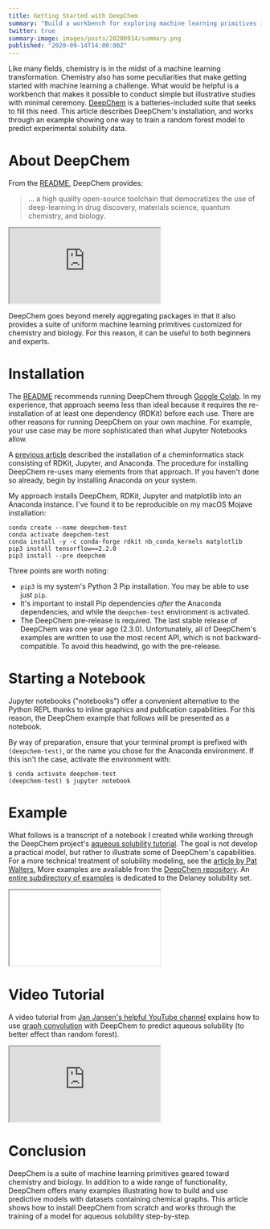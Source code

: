 ```yaml
---
title: Getting Started with DeepChem
summary: "Build a workbench for exploring machine learning primitives in chemistry."
twitter: true
summary-image: images/posts/20200914/summary.png
published: "2020-09-14T14:00:00Z"
---
```


Like many fields, chemistry is in the midst of a machine learning transformation. Chemistry also has some peculiarities that make getting started with machine learning a challenge. What would be helpful is a workbench that makes it possible to conduct simple but illustrative studies with minimal ceremony. [DeepChem](https://github.com/deepchem/deepchem) is a batteries-included suite that seeks to fill this need. This article describes DeepChem's installation, and works through an example showing one way to train a random forest model to predict experimental solubility data.

# About DeepChem

From the [README](https://github.com/deepchem/deepchem), DeepChem provides:

>  ... a high quality open-source toolchain that democratizes the use of deep-learning in drug discovery, materials science, quantum chemistry, and biology.

<div class="videowrapper">
  <iframe src="https://www.youtube.com/embed/sntikyFI8s8" allowfullscreen></iframe>
</div>

DeepChem goes beyond merely aggregating packages in that it also provides a suite of uniform machine learning primitives customized for chemistry and biology. For this reason, it can be useful to both beginners and experts.

# Installation

The [README](https://github.com/deepchem/deepchem) recommends running DeepChem through [Google Colab](https://colab.research.google.com/notebooks/intro.ipynb). In my experience, that approach seems less than ideal because it requires the re-installation of at least one dependency (RDKit) before each use. There are other reasons for running DeepChem on your own machine. For example, your use case may be more sophisticated than what Jupyter Notebooks allow.

A [previous article](/articles/2020/08/17/getting-started-rdkit-and-jupyter/) described the installation of a cheminformatics stack consisting of RDKit, Jupyter, and Anaconda. The procedure for installing DeepChem re-uses many elements from that approach. If you haven't done so already, begin by installing Anaconda on your system.

My approach installs DeepChem, RDKit, Jupyter and matplotlib into an Anaconda instance. I've found it to be reproducible on my macOS Mojave installation:

```console
conda create --name deepchem-test
conda activate deepchem-test
conda install -y -c conda-forge rdkit nb_conda_kernels matplotlib
pip3 install tensorflow==2.2.0
pip3 install --pre deepchem 
```

Three points are worth noting:

- `pip3` is my system's Python 3 Pip installation. You may be able to use just `pip`.
- It's important to install Pip dependencies *after* the Anaconda dependencies, and while the `deepchem-test` environment is activated.
- The DeepChem pre-release is required. The last stable release of DeepChem was one year ago (2.3.0). Unfortunately, all of DeepChem's examples are written to use the most recent API, which is not backward-compatible. To avoid this headwind, go with the pre-release.

# Starting a Notebook

Jupyter notebooks ("notebooks") offer a convenient alternative to the Python REPL thanks to inline graphics and publication capabilities. For this reason, the DeepChem example that follows will be presented as a notebook.

By way of preparation, ensure that your terminal prompt is prefixed with `(deepchem-test)`, or the name you chose for the Anaconda environment. If this isn't the case, activate the environment with:

```console
$ conda activate deepchem-test
(deepchem-test) $ jupyter notebook
```

# Example

What follows is a transcript of a notebook I created while working through the DeepChem project's [aqueous solubility tutorial](https://github.com/deepchem/deepchem/blob/master/examples/tutorials/03_Modeling_Solubility.ipynb). The goal is not develop a practical model, but rather to illustrate some of DeepChem's capabilities. For a more technical treatment of solubility modeling, see the [article by Pat Walters.](http://practicalcheminformatics.blogspot.com/2018/09/predicting-aqueous-solubility-its.html) More examples are available from the [DeepChem repository](https://github.com/deepchem/deepchem/tree/master/examples). An [entire subdirectory of examples](https://github.com/deepchem/deepchem/tree/master/examples/delaney) is dedicated to the Delaney solubility set.

<!-- https://stackoverflow.com/questions/9162933/make-iframe-height-dynamic-based-on-content-inside-jquery-javascript -->
<iframe src="/images/posts/20200914/solubility-notebook.html" onload="this.height=this.contentWindow.document.body.scrollHeight;" scrolling="no" class="jupyter"></iframe>

# Video Tutorial

A video tutorial from [Jan Jansen's helpful YouTube channel](https://www.youtube.com/c/JanJensenCopenhagen/videos) explains how to use [graph convolution](/articles/2020/03/09/a-brief-introduction-to-graph-convolutional-networks/) with DeepChem to predict aqueous solubility (to better effect than random forest).

<div class="videowrapper">
  <iframe src="https://www.youtube.com/embed/eiELMN7QIT0" allowfullscreen></iframe>
</div>

# Conclusion

DeepChem is a suite of machine learning primitives geared toward chemistry and biology. In addition to a wide range of functionality, DeepChem offers many examples illustrating how to build and use predictive models with datasets containing chemical graphs. This article shows how to install DeepChem from scratch and works through the training of a model for aqueous solubility step-by-step.


